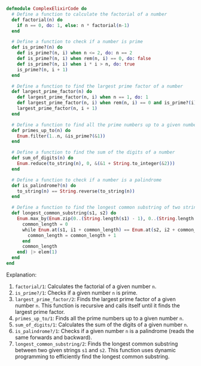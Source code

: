 ```elixir
defmodule ComplexElixirCode do
  # Define a function to calculate the factorial of a number
  def factorial(n) do
    if n == 0, do: 1, else: n * factorial(n-1)
  end

  # Define a function to check if a number is prime
  def is_prime?(n) do
    def is_prime?(n, i) when n <= 2, do: n == 2
    def is_prime?(n, i) when rem(n, i) == 0, do: false
    def is_prime?(n, i) when i * i > n, do: true
    is_prime?(n, i + 1)
  end

  # Define a function to find the largest prime factor of a number
  def largest_prime_factor(n) do
    def largest_prime_factor(n, i) when n == 1, do: 1
    def largest_prime_factor(n, i) when rem(n, i) == 0 and is_prime?(i), do: i
    largest_prime_factor(n, i + 1)
  end

  # Define a function to find all the prime numbers up to a given number
  def primes_up_to(n) do
    Enum.filter(1..n, &is_prime?(&1))
  end

  # Define a function to find the sum of the digits of a number
  def sum_of_digits(n) do
    Enum.reduce(to_string(n), 0, &(&1 + String.to_integer(&2)))
  end

  # Define a function to check if a number is a palindrome
  def is_palindrome?(n) do
    to_string(n) == String.reverse(to_string(n))
  end

  # Define a function to find the longest common substring of two strings
  def longest_common_substring(s1, s2) do
    Enum.max_by(Enum.zip(0..(String.length(s1) - 1), 0..(String.length(s2) - 1)), fn {i1, i2} ->
      common_length = 0
      while Enum.at(s1, i1 + common_length) == Enum.at(s2, i2 + common_length) do
        common_length = common_length + 1
      end
      common_length
    end) |> elem(1)
  end
end
```

Explanation:

1. `factorial/1`: Calculates the factorial of a given number `n`.
2. `is_prime?/1`: Checks if a given number `n` is prime.
3. `largest_prime_factor/2`: Finds the largest prime factor of a given number `n`. This function is recursive and calls itself until it finds the largest prime factor.
4. `primes_up_to/1`: Finds all the prime numbers up to a given number `n`.
5. `sum_of_digits/1`: Calculates the sum of the digits of a given number `n`.
6. `is_palindrome?/1`: Checks if a given number `n` is a palindrome (reads the same forwards and backward).
7. `longest_common_substring/2`: Finds the longest common substring between two given strings `s1` and `s2`. This function uses dynamic programming to efficiently find the longest common substring.